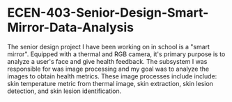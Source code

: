 # ECEN-403-Senior-Design-Smart-Mirror-Data-Analysis
The senior design project I have been working on in school is a "smart mirror". Equipped with a thermal and RGB camera, it's primary purpose is to analyze a user's face and give health feedback. The subsystem I was responsible for was image processing and my goal was to analyze the images to obtain health metrics. These image processes include include: skin temperature metric from thermal image, skin extraction, skin lesion detection, and skin lesion identification.
